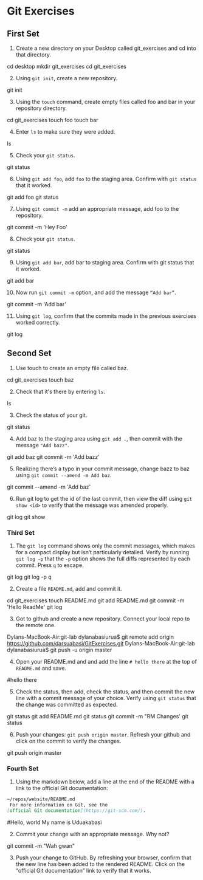 # Git Exercises

## First Set
1. Create a new directory on your Desktop called git_exercises and cd into that directory.

cd desktop
mkdir git_exercises
cd git_exercises 


2. Using `git init`, create a new repository.

git init

3. Using the `touch` command, create empty files called foo and bar in your repository directory.

cd git_exercises 
touch foo
touch bar

4. Enter `ls` to make sure they were added.

ls 

5. Check your `git status`.

git status 

6. Using `git add foo`, add `foo` to the staging area. Confirm with `git status` that it worked.

git add foo 
git status 

7. Using `git commit -m` add an appropriate message, add foo to the repository.

git commit -m 'Hey Foo'

8. Check your `git status`.

git status 

9. Using `git add bar`, add bar to staging area. Confirm with git status that it worked.

git add bar

10. Now run `git commit -m` option, and add the message `“Add bar”`.

git commit -m 'Add bar'

11. Using `git log`, confirm that the commits made in the previous exercises worked correctly.

git log 
  

## Second Set

1. Use touch to create an empty file called baz.

cd git_exercises
touch baz

2. Check that it's there by entering `ls`.

ls 

3. Check the status of your git. 

git status 

4. Add baz to the staging area using `git add .`, then commit with the message `"Add bazz"`.

git add baz
git commit -m 'Add bazz'

5. Realizing there’s a typo in your commit message, change bazz to baz using `git commit --amend -m Add baz`.

git commit --amend -m 'Add baz'

6. Run git log to get the id of the last commit, then view the diff using `git show <id>` to verify that the message was amended properly.

git log 
git show <id>

### Third Set

1. The `git log` command shows only the commit messages, which makes for a compact display but isn’t particularly detailed. Verify by running `git log -p` that the `-p` option shows the full diffs represented by each commit. Press `q` to escape.

git log
git log -p
q

2. Create a file `README.md`, add and commit it.

cd git_exercises 
touch README.md
git add README.md 
git commit -m 'Hello ReadMe'
git log 

3. Got to github and create a new repository. Connect your local repo to the remote one.

Dylans-MacBook-Air:git-lab dylanabasiurua$ git remote add origin https://github.com/darsuabasi/GitExercises.git 
Dylans-MacBook-Air:git-lab dylanabasiurua$ git push -u origin master

4. Open your README.md and and add the line `# hello there` at the top of `README.md` and save.

#hello there 

5. Check the status, then add, check the status, and then commit the new line with a commit message of your choice. Verify using `git status` that the change was committed as expected.

git status 
git add README.md
git status 
git commit -m "RM Changes' 
git status 

6. Push your changes: `git push origin master`. Refresh your github and click on the commit to verify the changes.

git push origin master 

### Fourth Set

1. Using the markdown below, add a line at the end of the README with a link to the official Git documentation:

```markdown
~/repos/website/README.md
 For more information on Git, see the
[official Git documentation](https://git-scm.com/).
```

#Hello, world 
My name is Uduakabasi 

2. Commit your change with an appropriate message. Why not?

git commit -m "Wah gwan"

3. Push your change to GitHub. By refreshing your browser, confirm that the new line has been added to the rendered README. Click on the “official Git documentation” link to verify that it works.


